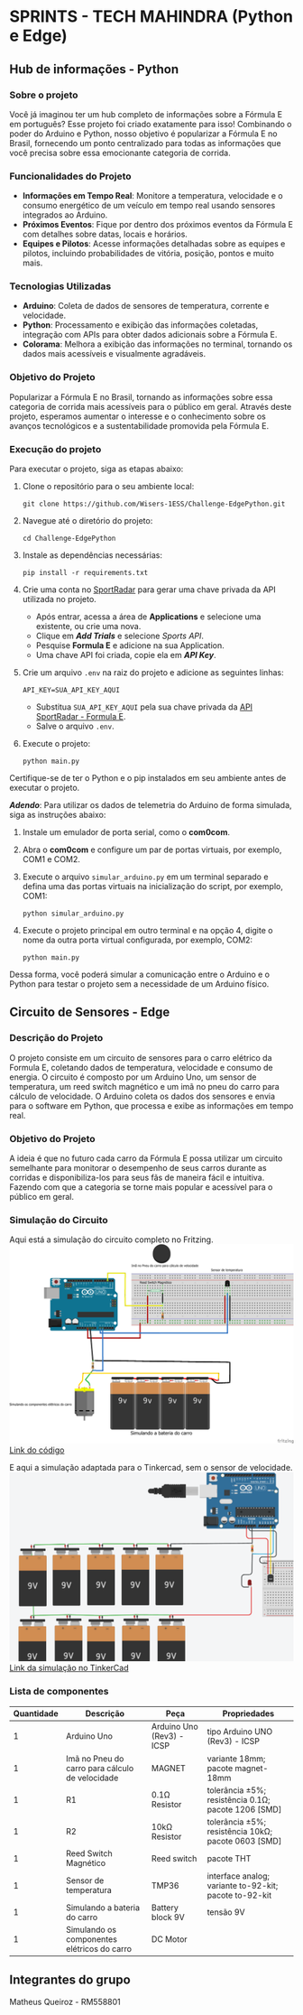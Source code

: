 # SPRINTS - TECH MAHINDRA (Python e Edge)

## Hub de informações - Python

### Sobre o projeto

Você já imaginou ter um hub completo de informações sobre a Fórmula E em português? Esse projeto foi criado exatamente para isso! Combinando o poder do Arduino e Python, nosso objetivo é popularizar a Fórmula E no Brasil, fornecendo um ponto centralizado para todas as informações que você precisa sobre essa emocionante categoria de corrida.

### Funcionalidades do Projeto

- **Informações em Tempo Real**: Monitore a temperatura, velocidade e o consumo energético de um veículo em tempo real usando sensores integrados ao Arduino.
- **Próximos Eventos**: Fique por dentro dos próximos eventos da Fórmula E com detalhes sobre datas, locais e horários.
- **Equipes e Pilotos**: Acesse informações detalhadas sobre as equipes e pilotos, incluindo probabilidades de vitória, posição, pontos e muito mais.


### Tecnologias Utilizadas

- **Arduino**: Coleta de dados de sensores de temperatura, corrente e velocidade.
- **Python**: Processamento e exibição das informações coletadas, integração com APIs para obter dados adicionais sobre a Fórmula E.
- **Colorama**: Melhora a exibição das informações no terminal, tornando os dados mais acessíveis e visualmente agradáveis.

### Objetivo do Projeto

Popularizar a Fórmula E no Brasil, tornando as informações sobre essa categoria de corrida mais acessíveis para o público em geral. Através deste projeto, esperamos aumentar o interesse e o conhecimento sobre os avanços tecnológicos e a sustentabilidade promovida pela Fórmula E.

### Execução do projeto

Para executar o projeto, siga as etapas abaixo:

1. Clone o repositório para o seu ambiente local:

   ```
   git clone https://github.com/Wisers-1ESS/Challenge-EdgePython.git
   ```

2. Navegue até o diretório do projeto:

   ```
   cd Challenge-EdgePython
   ```

3. Instale as dependências necessárias:

   ```
   pip install -r requirements.txt
   ```

4. Crie uma conta no <a href="https://console.sportradar.com/">SportRadar</a> para gerar uma chave privada da API utilizada no projeto.
   - Após entrar, acessa a área de **Applications** e selecione uma existente, ou crie uma nova.
   - Clique em **_Add Trials_** e selecione _Sports API_.
   - Pesquise **Formula E** e adicione na sua Application.
   - Uma chave API foi criada, copie ela em **_API Key_**.
5. Crie um arquivo `.env` na raiz do projeto e adicione as seguintes linhas:

   ```
   API_KEY=SUA_API_KEY_AQUI
   ```

   - Substitua `SUA_API_KEY_AQUI` pela sua chave privada da <a href="https://developer.sportradar.com/racing/reference/formula-e-overview" target="_blank">API SportRadar - Formula E</a>.
   - Salve o arquivo `.env`.

6. Execute o projeto:

   ```
   python main.py
   ```

Certifique-se de ter o Python e o pip instalados em seu ambiente antes de executar o projeto.

***Adendo***: Para utilizar os dados de telemetria do Arduino de forma simulada, siga as instruções abaixo:

1. Instale um emulador de porta serial, como o **com0com**.

2. Abra o **com0com** e configure um par de portas virtuais, por exemplo, COM1 e COM2.

3. Execute o arquivo `simular_arduino.py` em um terminal separado e defina uma das portas virtuais na inicialização do script, por exemplo, COM1:

   ```
   python simular_arduino.py
   ```

4. Execute o projeto principal em outro terminal e na opção 4, digite o nome da outra porta virtual configurada, por exemplo, COM2:

   ```
   python main.py
   ```

Dessa forma, você poderá simular a comunicação entre o Arduino e o Python para testar o projeto sem a necessidade de um Arduino físico.

## Circuito de Sensores - Edge

### Descrição do Projeto

O projeto consiste em um circuito de sensores para o carro elétrico da Formula E, coletando dados de temperatura, velocidade e consumo de energia. O circuito é composto por um Arduino Uno, um sensor de temperatura, um reed switch magnético e um imã no pneu do carro para cálculo de velocidade. O Arduino coleta os dados dos sensores e envia para o software em Python, que processa e exibe as informações em tempo real.

### Objetivo do Projeto

A ideia é que no futuro cada carro da Fórmula E possa utilizar um circuito semelhante para monitorar o desempenho de seus carros durante as corridas e disponibiliza-los para seus fãs de maneira fácil e intuitiva. Fazendo com que a categoria se torne mais popular e acessível para o público em geral.

### Simulação do Circuito

Aqui está a simulação do circuito completo no Fritzing.
<img src="./edge/Sprint.png" alt="circuito completo no Fritzing">
<a href="./edge/sprintCod.ino">Link do código</a>

E aqui a simulação adaptada para o Tinkercad, sem o sensor de velocidade.
<img src="./edge/tinkercad.png" alt="circuito adaptado para o tinkercad">
<a href="https://www.tinkercad.com/things/58NdPJE1c83-sprintedge?sharecode=v_PwgfuQXFmN3SI2Dt3uhuJ3maFtRYsnJ9u47CJ-eGw">Link da simulação no TinkerCad</a>

### Lista de componentes

<table>
  <thead>
   <tr>
    <th>Quantidade</th>
    <th>Descrição</th>
    <th>Peça</th>
    <th>Propriedades</th>
    </tr>
  </thead>
  <tbody>
  <tr>
    <td>1</td>
    <td>Arduino Uno</td>
    <td>Arduino Uno (Rev3) - ICSP</td>
    <td class="props">tipo Arduino UNO (Rev3) - ICSP</td>
</tr><tr>
    <td>1</td>
    <td>Imã no Pneu do carro para cálculo de velocidade</td>
    <td>MAGNET</td>
    <td class="props">variante 18mm; pacote magnet-18mm</td>
</tr><tr>
    <td>1</td>
    <td>R1</td>
    <td>0.1Ω Resistor</td>
    <td class="props">tolerância ±5%; resistência 0.1Ω; pacote 1206 [SMD]</td>
</tr><tr>
    <td>1</td>
    <td>R2</td>
    <td>10kΩ Resistor</td>
    <td class="props">tolerância ±5%; resistência 10kΩ; pacote 0603 [SMD]</td>
</tr><tr>
  <td>1</td>
    <td>Reed Switch Magnético</td>
    <td>Reed switch</td>
    <td class="props">pacote THT</td>
</tr><tr>
  <td>1</td>
    <td>Sensor de temperatura</td>
    <td>TMP36</td>
    <td class="props">interface analog; variante to-92-kit; pacote to-92-kit</td>
</tr><tr>
  <td>1</td>
    <td>Simulando a bateria do carro</td>
    <td>Battery block 9V</td>
    <td class="props">tensão 9V</td>
</tr><tr>
  <td>1</td>
    <td>Simulando os componentes elétricos do carro</td>
    <td>DC Motor</td>
    <td class="props"></td>
</tr>
  </tbody>
</table>


## Integrantes do grupo

Matheus Queiroz - RM558801

